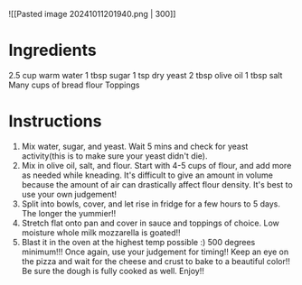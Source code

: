 ![[Pasted image 20241011201940.png | 300]]

# Ingredients
2.5 cup warm water
1 tbsp sugar
1 tsp dry yeast
2 tbsp olive oil
1 tbsp salt
Many cups of bread flour
Toppings
# Instructions
1. Mix water, sugar, and yeast. Wait 5 mins and check for yeast activity(this is to make sure your yeast didn't die).
2. Mix in olive oil, salt, and flour. Start with 4-5 cups of flour, and add more as needed while kneading. It's difficult to give an amount in volume because the amount of air can drastically affect flour density. It's best to use your own judgement!
3. Split into bowls, cover, and let rise in fridge for a few hours to 5 days. The longer the yummier!!
4. Stretch flat onto pan and cover in sauce and toppings of choice. Low moisture whole milk mozzarella is goated!!
5. Blast it in the oven at the highest temp possible :) 500 degrees minimum!!! Once again, use your judgement for timing!! Keep an eye on the pizza and wait for the cheese and crust to bake to a beautiful color!! Be sure the dough is fully cooked as well. Enjoy!! 